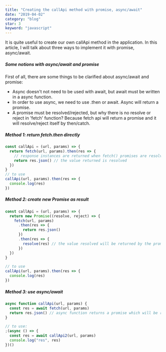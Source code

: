 ```yaml
---
title: "Creating the callApi method with promise, async/await"
date: "2019-04-02"
category: "blog"
star: 3
keyword: "javascript"
---
```


It is quite useful to create our own callApi method in the application. In this article, I will talk about three ways to implement it with promise, async/await.

##### Some notions with async/await and promise

First of all, there are some things to be clarified about async/await and promise:

- Async doesn't not need to be used with await, but await must be written in a async function.
- In order to use async, we need to use .then or await. Async will return a promise.
- A promise must be resolved/rejected, but why there is no resolve or reject in 'fetch' function? Because fetch api will return a promise and it will resolve/reject itself by then/catch.

##### Method 1: return fetch.then directly

```js
const callApi = (url, params) => {
  return fetch(url, params).then(res => {
    // response instances are returned when fetch() promises are resolved.
    return res.json() // the value returned is resolved
  })
}
// to use
callApi(url, params).then(res => {
  console.log(res)
})
```

##### Method 2: create new Promise as result

```js
const callApi = (url, params) => {
  return new Promise((resolve, reject) => {
    fetch(url, params)
      .then(res => {
        return res.json()
      })
      .then(res => {
        resolve(res) // the value resolved will be returned by the promise
      })
  })
}

// to use
callApi(url, params).then(res => {
  console.log(res)
})
```

##### Method 3: use async/await

```js
async function callApi(url, params) {
  const res = await fetch(url, params)
  return res.json() // async function returns a promise which will be resolved with the returned value
}

// to use:
;(async () => {
  const res = await callApi2(url, params)
  console.log("res", res)
})()
```

